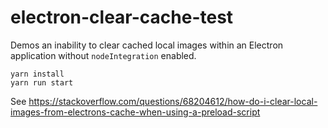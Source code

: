 # electron-clear-cache-test

Demos an inability to clear cached local images within an Electron application without `nodeIntegration` enabled.

```
yarn install
yarn run start
```

See https://stackoverflow.com/questions/68204612/how-do-i-clear-local-images-from-electrons-cache-when-using-a-preload-script
